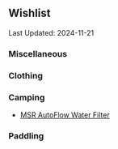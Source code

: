 ## Wishlist
Last Updated: 2024-11-21

### Miscellaneous

### Clothing

### Camping
- [MSR AutoFlow Water Filter](https://www.msrgear.com/water-treatment/filters-and-purifiers/autoflow-xl-gravity-filter-10-l/10944.html)

### Paddling
